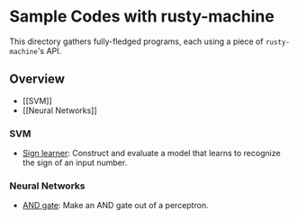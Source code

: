 Sample Codes with rusty-machine
===============================

This directory gathers fully-fledged programs, each using a piece of
`rusty-machine`'s API.

## Overview

* [[SVM]]
* [[Neural Networks]]

### SVM

* [Sign learner](rusty-machine/examples/svm-sign_learner.rs): Construct and evaluate a model that learns to recognize the sign of an input number.

### Neural Networks

* [AND gate](rusty-machine/examples/nnet-and_gate.rs): Make an AND gate out of a perceptron.


